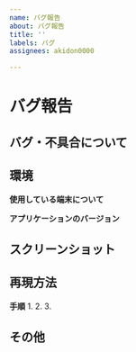 ```yaml
---
name: バグ報告
about: バグ報告
title: ''
labels: バグ
assignees: akidon0000

---
```


<!-- バグの報告ありがとうございます -->

# バグ報告

## バグ・不具合について
<!-- バグ・不具合の概要をこちらにお願いします -->



## 環境
**使用している端末について**
<!-- 例： iPhone15 Pro  iOS17.2.1 -->


**アプリケーションのバージョン**
<!-- 例： ver5.0.1 -->



## スクリーンショット
<!-- バグのスクリーンショットがあれば添付してください -->
<!-- <img src="" width="200"> -->



## 再現方法
**手順**
1.
2.
3.



## その他
<!-- 対応方法の提案や、参考記事などあればここに -->
